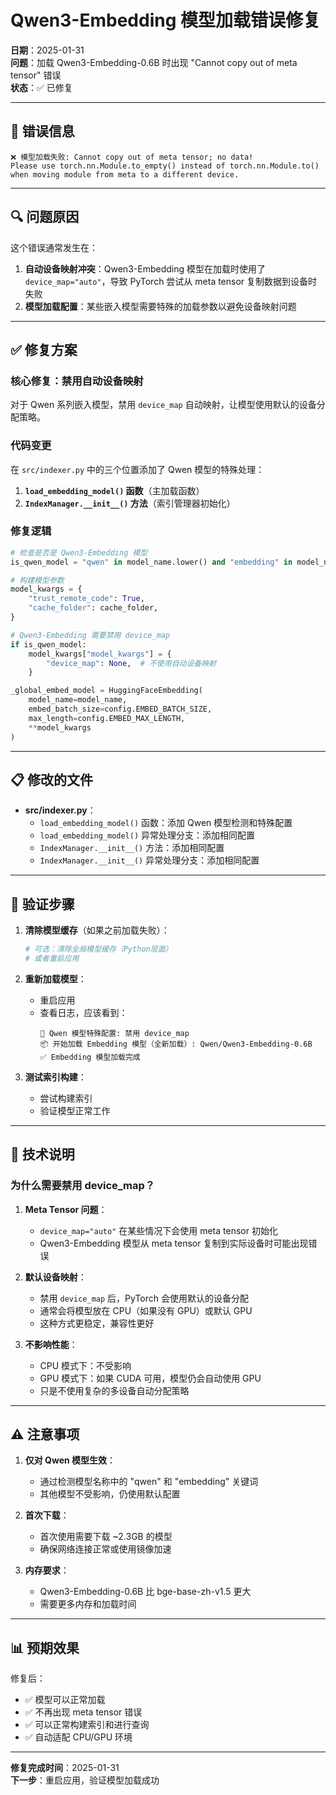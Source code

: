 # Qwen3-Embedding 模型加载错误修复

**日期**：2025-01-31  
**问题**：加载 Qwen3-Embedding-0.6B 时出现 "Cannot copy out of meta tensor" 错误  
**状态**：✅ 已修复

---

## 🐛 错误信息

```
❌ 模型加载失败: Cannot copy out of meta tensor; no data! 
Please use torch.nn.Module.to_empty() instead of torch.nn.Module.to() 
when moving module from meta to a different device.
```

---

## 🔍 问题原因

这个错误通常发生在：
1. **自动设备映射冲突**：Qwen3-Embedding 模型在加载时使用了 `device_map="auto"`，导致 PyTorch 尝试从 meta tensor 复制数据到设备时失败
2. **模型加载配置**：某些嵌入模型需要特殊的加载参数以避免设备映射问题

---

## ✅ 修复方案

### 核心修复：禁用自动设备映射

对于 Qwen 系列嵌入模型，禁用 `device_map` 自动映射，让模型使用默认的设备分配策略。

### 代码变更

在 `src/indexer.py` 中的三个位置添加了 Qwen 模型的特殊处理：

1. **`load_embedding_model()` 函数**（主加载函数）
2. **`IndexManager.__init__()` 方法**（索引管理器初始化）

### 修复逻辑

```python
# 检查是否是 Qwen3-Embedding 模型
is_qwen_model = "qwen" in model_name.lower() and "embedding" in model_name.lower()

# 构建模型参数
model_kwargs = {
    "trust_remote_code": True,
    "cache_folder": cache_folder,
}

# Qwen3-Embedding 需要禁用 device_map
if is_qwen_model:
    model_kwargs["model_kwargs"] = {
        "device_map": None,  # 不使用自动设备映射
    }

_global_embed_model = HuggingFaceEmbedding(
    model_name=model_name,
    embed_batch_size=config.EMBED_BATCH_SIZE,
    max_length=config.EMBED_MAX_LENGTH,
    **model_kwargs
)
```

---

## 📋 修改的文件

- **src/indexer.py**：
  - `load_embedding_model()` 函数：添加 Qwen 模型检测和特殊配置
  - `load_embedding_model()` 异常处理分支：添加相同配置
  - `IndexManager.__init__()` 方法：添加相同配置
  - `IndexManager.__init__()` 异常处理分支：添加相同配置

---

## 🧪 验证步骤

1. **清除模型缓存**（如果之前加载失败）：
   ```bash
   # 可选：清除全局模型缓存（Python层面）
   # 或者重启应用
   ```

2. **重新加载模型**：
   - 重启应用
   - 查看日志，应该看到：
     ```
     🔧 Qwen 模型特殊配置: 禁用 device_map
     📦 开始加载 Embedding 模型（全新加载）: Qwen/Qwen3-Embedding-0.6B
     ✅ Embedding 模型加载完成
     ```

3. **测试索引构建**：
   - 尝试构建索引
   - 验证模型正常工作

---

## 🔧 技术说明

### 为什么需要禁用 device_map？

1. **Meta Tensor 问题**：
   - `device_map="auto"` 在某些情况下会使用 meta tensor 初始化
   - Qwen3-Embedding 模型从 meta tensor 复制到实际设备时可能出现错误

2. **默认设备映射**：
   - 禁用 `device_map` 后，PyTorch 会使用默认的设备分配
   - 通常会将模型放在 CPU（如果没有 GPU）或默认 GPU
   - 这种方式更稳定，兼容性更好

3. **不影响性能**：
   - CPU 模式下：不受影响
   - GPU 模式下：如果 CUDA 可用，模型仍会自动使用 GPU
   - 只是不使用复杂的多设备自动分配策略

---

## ⚠️ 注意事项

1. **仅对 Qwen 模型生效**：
   - 通过检测模型名称中的 "qwen" 和 "embedding" 关键词
   - 其他模型不受影响，仍使用默认配置

2. **首次下载**：
   - 首次使用需要下载 ~2.3GB 的模型
   - 确保网络连接正常或使用镜像加速

3. **内存要求**：
   - Qwen3-Embedding-0.6B 比 bge-base-zh-v1.5 更大
   - 需要更多内存和加载时间

---

## 📊 预期效果

修复后：
- ✅ 模型可以正常加载
- ✅ 不再出现 meta tensor 错误
- ✅ 可以正常构建索引和进行查询
- ✅ 自动适配 CPU/GPU 环境

---

**修复完成时间**：2025-01-31  
**下一步**：重启应用，验证模型加载成功

